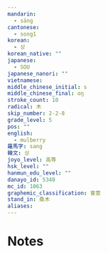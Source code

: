 ```yaml
---
mandarin:
  - sāng
cantonese:
  - song1
korean:
  - 상
korean_native: ""
japanese:
  - SOU
japanese_nanori: ""
vietnamese:
middle_chinese_initial: s
middle_chinese_final: ɑŋ
stroke_count: 10
radical: 木
skip_number: 2-2-8
grade_level: 5
pos: ""
english:
  - mulberry
羅馬字: sang
韓文: 상
joyo_level: 高等
hsk_level: ""
hanmun_edu_level: ""
danayo_id: 5340
mc_id: 1063
graphemic_classification: 會意
stand_in: 桑木
aliases:
---
```


# Notes
